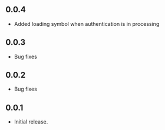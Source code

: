 ## 0.0.4

* Added loading symbol when authentication is in processing

## 0.0.3

* Bug fixes

## 0.0.2

* Bug fixes

## 0.0.1 

* Initial release.
